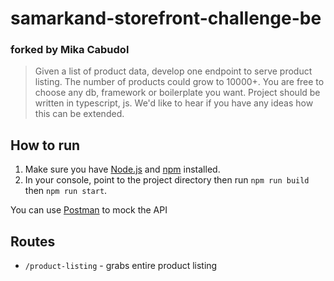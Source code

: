 # samarkand-storefront-challenge-be
### forked by Mika Cabudol

> Given a list of product data, develop one endpoint to serve product listing. The number of products could grow to 10000+.
> You are free to choose any db, framework or boilerplate you want. Project should be written in typescript, js.
> We'd like to hear if you have any ideas how this can be extended.

## How to run
1. Make sure you have [Node.js](https://nodejs.org/en/download/) and [npm](https://www.npmjs.com/get-npm) installed.
2. In your console, point to the project directory then run ``npm run build`` then ``npm run start``.

You can use [Postman](https://www.postman.com/downloads/) to mock the API

## Routes
* ``/product-listing`` - grabs entire product listing
